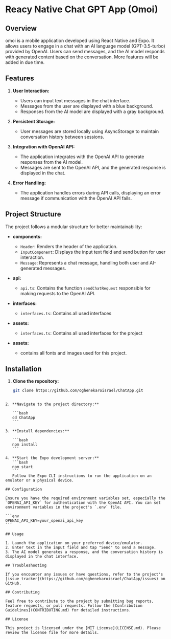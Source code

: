 # Reacy Native Chat GPT App (Omoi)

## Overview

omoi is a mobile application developed using React Native and Expo. It allows users to engage in a chat with an AI language model (GPT-3.5-turbo) provided by OpenAI. Users can send messages, and the AI model responds with generated content based on the conversation.
More features will be added in due time.

## Features

1. **User Interaction:**

   - Users can input text messages in the chat interface.
   - Messages from the user are displayed with a blue background.
   - Responses from the AI model are displayed with a gray background.

2. **Persistent Storage:**

   - User messages are stored locally using AsyncStorage to maintain conversation history between sessions.

3. **Integration with OpenAI API:**

   - The application integrates with the OpenAI API to generate responses from the AI model.
   - Messages are sent to the OpenAI API, and the generated response is displayed in the chat.

4. **Error Handling:**
   - The application handles errors during API calls, displaying an error message if communication with the OpenAI API fails.

## Project Structure

The project follows a modular structure for better maintainability:

- **components:**

  - `Header`: Renders the header of the application.
  - `InputComponent`: Displays the input text field and send button for user interaction.
  - `Message`: Represents a chat message, handling both user and AI-generated messages.

- **api:**

  - `api.ts`: Contains the function `sendChatRequest` responsible for making requests to the OpenAI API.

- **interfaces:**

  - `interfaces.ts`: Contains all used interfaces

- **assets:**

  - `interfaces.ts`: Contains all used interfaces for the project

- **assets:**
  - contains all fonts and images used for this project.

## Installation

1. **Clone the repository:**
   ```bash
   git clone https://github.com/oghenekaroisrael/ChatApp.git
   ```

````

2. **Navigate to the project directory:**

   ```bash
   cd ChatApp
   ```

3. **Install dependencies:**

   ```bash
   npm install
   ```

4. **Start the Expo development server:**
   ```bash
   npm start
   ```
   Follow the Expo CLI instructions to run the application on an emulator or a physical device.

## Configuration

Ensure you have the required environment variables set, especially the `OPENAI_API_KEY` for authentication with the OpenAI API. You can set environment variables in the project's `.env` file.

```env
OPENAI_API_KEY=your_openai_api_key
```

## Usage

1. Launch the application on your preferred device/emulator.
2. Enter text in the input field and tap "Send" to send a message.
3. The AI model generates a response, and the conversation history is displayed in the chat interface.

## Troubleshooting

If you encounter any issues or have questions, refer to the project's [issue tracker](https://github.com/oghenekaroisrael/ChatApp/issues) on GitHub.

## Contributing

Feel free to contribute to the project by submitting bug reports, feature requests, or pull requests. Follow the [Contribution Guidelines](CONTRIBUTING.md) for detailed instructions.

## License

This project is licensed under the [MIT License](LICENSE.md). Please review the license file for more details.
````
